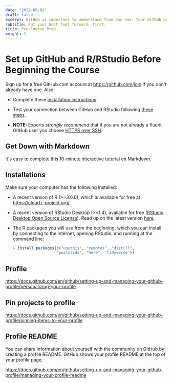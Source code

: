 ```yaml
---
date: "2022-05-01"
draft: false
excerpt: GitHub is important to understand from day one. Your GitHub profile is also going to eventually serve as your data 'resume' and it is important to set it up properly and mindfully.
subtitle: Put your best foot forward, first.
title: Pre-Course Prep
weight: 1
---
```


# Set up GitHub and R/RStudio Before Beginning the Course

Sign up for a free GitHub.com account at <https://github.com/join> if you don't already have one. Also:

+ Complete these [installation instructions](https://happygitwithr.com/install-intro.html).
    
+ Test your connection between GitHub and RStudio following [these steps](https://happygitwithr.com/connect-intro.html). 
    
+ **NOTE:** Experts *strongly recommend* that if you are not already a fluent GitHub user you choose [HTTPS over SSH](https://happygitwithr.com/credential-caching.html).

## Get Down with Markdown

It's easy to complete this [10-minute interactive tutorial on Markdown](https://commonmark.org/help/tutorial/). 

## Installations

Make sure your computer has the following installed:

+ A recent version of R (>=3.6.0), which is available for free at https://cloud.r-project.org/
    
+ A recent version of RStudio Desktop (>=1.4), available for free ([RStudio Desktop Open Source License](https://www.rstudio.com/products/rstudio/download/#download)). Read up on the latest version [here](https://blog.rstudio.com/2021/01/19/announcing-rstudio-1-4/).
    
+ The R packages you will use from the beginning, which you can install by connecting to the internet, opening RStudio, and running at the command line:

    ```r
    > install.packages(c("usethis", "remotes", "distill", 
                       "postcards", "here", "tidyverse"))
    ```

## Profile

https://docs.github.com/en/github/setting-up-and-managing-your-github-profile/personalizing-your-profile

## Pin projects to profile

https://docs.github.com/en/github/setting-up-and-managing-your-github-profile/pinning-items-to-your-profile

## Profile README

You can share information about yourself with the community on GitHub by creating a profile README. GitHub shows your profile README at the top of your profile page. 

https://docs.github.com/en/github/setting-up-and-managing-your-github-profile/managing-your-profile-readme
